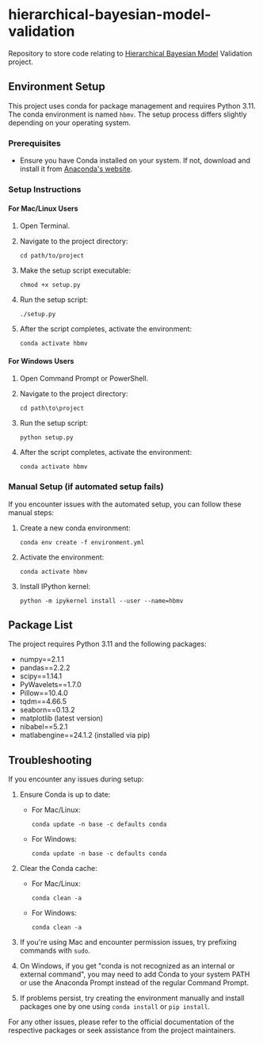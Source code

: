 # hierarchical-bayesian-model-validation

Repository to store code relating to [Hierarchical Bayesian Model](https://iopscience.iop.org/article/10.1088/1361-6420/ab4d92) Validation project.

## Environment Setup

This project uses conda for package management and requires Python 3.11. The conda environment is named `hbmv`. The setup process differs slightly depending on your operating system.

### Prerequisites

- Ensure you have Conda installed on your system. If not, download and install it from [Anaconda's website](https://www.anaconda.com/products/distribution).

### Setup Instructions

#### For Mac/Linux Users

1. Open Terminal.

2. Navigate to the project directory:
   ```
   cd path/to/project
   ```

3. Make the setup script executable:
   ```
   chmod +x setup.py
   ```

4. Run the setup script:
   ```
   ./setup.py
   ```

5. After the script completes, activate the environment:
   ```
   conda activate hbmv
   ```

#### For Windows Users

1. Open Command Prompt or PowerShell.

2. Navigate to the project directory:
   ```
   cd path\to\project
   ```

3. Run the setup script:
   ```
   python setup.py
   ```

4. After the script completes, activate the environment:
   ```
   conda activate hbmv
   ```

### Manual Setup (if automated setup fails)

If you encounter issues with the automated setup, you can follow these manual steps:

1. Create a new conda environment:
   ```
   conda env create -f environment.yml
   ```

2. Activate the environment:
   ```
   conda activate hbmv
   ```

3. Install IPython kernel:
   ```
   python -m ipykernel install --user --name=hbmv
   ```

## Package List

The project requires Python 3.11 and the following packages:

- numpy==2.1.1
- pandas==2.2.2
- scipy==1.14.1
- PyWavelets==1.7.0
- Pillow==10.4.0
- tqdm==4.66.5
- seaborn==0.13.2
- matplotlib (latest version)
- nibabel==5.2.1
- matlabengine==24.1.2 (installed via pip)

## Troubleshooting

If you encounter any issues during setup:

1. Ensure Conda is up to date:
   - For Mac/Linux:
     ```
     conda update -n base -c defaults conda
     ```
   - For Windows:
     ```
     conda update -n base -c defaults conda
     ```

2. Clear the Conda cache:
   - For Mac/Linux:
     ```
     conda clean -a
     ```
   - For Windows:
     ```
     conda clean -a
     ```

3. If you're using Mac and encounter permission issues, try prefixing commands with `sudo`.

4. On Windows, if you get "conda is not recognized as an internal or external command", you may need to add Conda to your system PATH or use the Anaconda Prompt instead of the regular Command Prompt.

5. If problems persist, try creating the environment manually and install packages one by one using `conda install` or `pip install`.

For any other issues, please refer to the official documentation of the respective packages or seek assistance from the project maintainers.